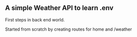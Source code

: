 ## A simple Weather API to learn .env 

First steps in back end world.

Started from scratch by creating routes for home and /weather
